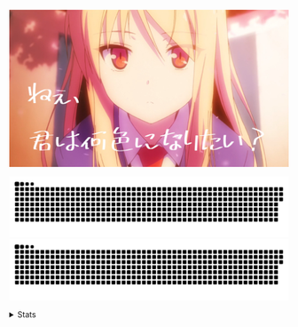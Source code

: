 [![](mashiro.jpg)](https://lolicon.app)

<div align="center">

![GitHub Snake Light](https://github.com/Tsuk1ko/Tsuk1ko/raw/snack/github-snake.svg#gh-light-mode-only)
![GitHub Snake dark](https://github.com/Tsuk1ko/Tsuk1ko/raw/snack/github-snake-dark.svg#gh-dark-mode-only)

</div>

<details>
<summary>Stats</summary>

<a href="https://github.com/Tsuk1ko">
  <table>
    <tr>
      <td>
        <img align="center" src="https://github-readme-stats.vercel.app/api?username=Tsuk1ko&show_icons=true&hide_border=true&icon_color=ffca28&title_color=ffa000" />
      </td>
      <td>
        <img align="center" src="https://github-readme-stats.vercel.app/api/top-langs/?username=Tsuk1ko&layout=compact&hide_border=true&title_color=ffa000" />
      </td>
    </tr>
  </table>
</a>

[![](https://count.getloli.com/get/@JindaiKirin?theme=moebooru)](https://github.com/Tsuk1ko)
</details>
